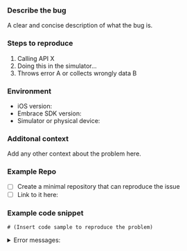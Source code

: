 <!-- Before raising, please check if somebody else has already reported your issue. -->

### Describe the bug
A clear and concise description of what the bug is.

### Steps to reproduce
1. Calling API X
2. Doing this in the simulator...
3. Throws error A or collects wrongly data B

### Environment
* iOS version:
* Embrace SDK version:
* Simulator or physical device:

### Additonal context
Add any other context about the problem here.

<!--
  Below are a few approaches you might take to communicate the issue, in
  descending order of awesomeness. Please choose one and feel free to delete
  the others from this template.
-->

### Example Repo <!-- Option 1 -->

- [ ] Create a minimal repository that can reproduce the issue
- [ ] Link to it here:

### Example code snippet <!-- Option 2 -->

```
# (Insert code sample to reproduce the problem)
```

<!-- Error messages, if any -->
<details><summary>Error messages:</summary>

```

```
</details>
